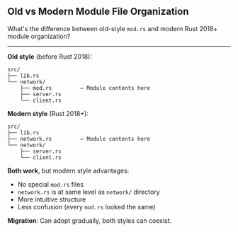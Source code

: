 ## Old vs Modern Module File Organization

What's the difference between old-style `mod.rs` and modern Rust 2018+ module organization?

---

**Old style** (before Rust 2018):
```
src/
├── lib.rs
└── network/
    ├── mod.rs         ← Module contents here
    ├── server.rs
    └── client.rs
```

**Modern style** (Rust 2018+):
```
src/
├── lib.rs
├── network.rs         ← Module contents here
└── network/
    ├── server.rs
    └── client.rs
```

**Both work**, but modern style advantages:
- No special `mod.rs` files
- `network.rs` is at same level as `network/` directory
- More intuitive structure
- Less confusion (every `mod.rs` looked the same)

**Migration**: Can adopt gradually, both styles can coexist.

